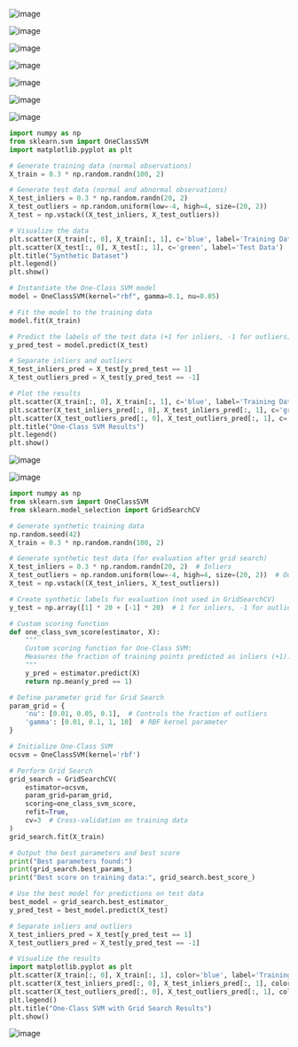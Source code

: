 ![image](https://github.com/user-attachments/assets/148abeab-37e7-4868-90d7-c371e4e9152b)

![image](https://github.com/user-attachments/assets/1acf5735-a9d8-4e1c-9f06-24a4cd425ac5)

![image](https://github.com/user-attachments/assets/226f9b54-868d-4193-9a96-5eba943b9924)

![image](https://github.com/user-attachments/assets/89bc6a22-7cbd-42a0-8320-426d77435b82)

![image](https://github.com/user-attachments/assets/2fc341b9-17b9-49e2-9f7e-40e98c21b414)

![image](https://github.com/user-attachments/assets/568b6e09-c710-4cc3-a2d5-9056f27206a4)

![image](https://github.com/user-attachments/assets/b96c223f-3e62-4e73-8d66-feda635d578c)

```python
import numpy as np
from sklearn.svm import OneClassSVM
import matplotlib.pyplot as plt

# Generate training data (normal observations)
X_train = 0.3 * np.random.randn(100, 2)

# Generate test data (normal and abnormal observations)
X_test_inliers = 0.3 * np.random.randn(20, 2)
X_test_outliers = np.random.uniform(low=-4, high=4, size=(20, 2))
X_test = np.vstack((X_test_inliers, X_test_outliers))

# Visualize the data
plt.scatter(X_train[:, 0], X_train[:, 1], c='blue', label='Training Data')
plt.scatter(X_test[:, 0], X_test[:, 1], c='green', label='Test Data')
plt.title("Synthetic Dataset")
plt.legend()
plt.show()

# Instantiate the One-Class SVM model
model = OneClassSVM(kernel="rbf", gamma=0.1, nu=0.05)

# Fit the model to the training data
model.fit(X_train)

# Predict the labels of the test data (+1 for inliers, -1 for outliers)
y_pred_test = model.predict(X_test)

# Separate inliers and outliers
X_test_inliers_pred = X_test[y_pred_test == 1]
X_test_outliers_pred = X_test[y_pred_test == -1]

# Plot the results
plt.scatter(X_train[:, 0], X_train[:, 1], c='blue', label='Training Data')
plt.scatter(X_test_inliers_pred[:, 0], X_test_inliers_pred[:, 1], c='green', label='Predicted Inliers')
plt.scatter(X_test_outliers_pred[:, 0], X_test_outliers_pred[:, 1], c='red', label='Predicted Outliers')
plt.title("One-Class SVM Results")
plt.legend()
plt.show()

```

![image](https://github.com/user-attachments/assets/c9b35649-5eed-444b-aeaf-7729adb5f833)

![image](https://github.com/user-attachments/assets/1ebedd65-ca8d-403b-b717-233511ddce94)

```python
import numpy as np
from sklearn.svm import OneClassSVM
from sklearn.model_selection import GridSearchCV

# Generate synthetic training data
np.random.seed(42)
X_train = 0.3 * np.random.randn(100, 2)

# Generate synthetic test data (for evaluation after grid search)
X_test_inliers = 0.3 * np.random.randn(20, 2)  # Inliers
X_test_outliers = np.random.uniform(low=-4, high=4, size=(20, 2))  # Outliers
X_test = np.vstack((X_test_inliers, X_test_outliers))

# Create synthetic labels for evaluation (not used in GridSearchCV)
y_test = np.array([1] * 20 + [-1] * 20)  # 1 for inliers, -1 for outliers

# Custom scoring function
def one_class_svm_score(estimator, X):
    """
    Custom scoring function for One-Class SVM:
    Measures the fraction of training points predicted as inliers (+1).
    """
    y_pred = estimator.predict(X)
    return np.mean(y_pred == 1)

# Define parameter grid for Grid Search
param_grid = {
    'nu': [0.01, 0.05, 0.1],  # Controls the fraction of outliers
    'gamma': [0.01, 0.1, 1, 10]  # RBF kernel parameter
}

# Initialize One-Class SVM
ocsvm = OneClassSVM(kernel='rbf')

# Perform Grid Search
grid_search = GridSearchCV(
    estimator=ocsvm,
    param_grid=param_grid,
    scoring=one_class_svm_score,
    refit=True,
    cv=3  # Cross-validation on training data
)
grid_search.fit(X_train)

# Output the best parameters and best score
print("Best parameters found:")
print(grid_search.best_params_)
print("Best score on training data:", grid_search.best_score_)

# Use the best model for predictions on test data
best_model = grid_search.best_estimator_
y_pred_test = best_model.predict(X_test)

# Separate inliers and outliers
X_test_inliers_pred = X_test[y_pred_test == 1]
X_test_outliers_pred = X_test[y_pred_test == -1]

# Visualize the results
import matplotlib.pyplot as plt
plt.scatter(X_train[:, 0], X_train[:, 1], color='blue', label='Training Data')
plt.scatter(X_test_inliers_pred[:, 0], X_test_inliers_pred[:, 1], color='green', label='Predicted Inliers')
plt.scatter(X_test_outliers_pred[:, 0], X_test_outliers_pred[:, 1], color='red', label='Predicted Outliers')
plt.legend()
plt.title("One-Class SVM with Grid Search Results")
plt.show()

```
![image](https://github.com/user-attachments/assets/d398bd1b-100e-4832-9e85-e40466ff0393)









